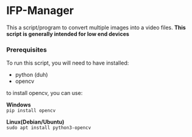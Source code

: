 # IFP-Manager
This a script/program to convert multiple images into a video files. **This script is generally intended for low end devices**

### Prerequisites
To run this script, you will need to have installed:
- python (duh)
- opencv

to install opencv, you can use:

**Windows**
<br>`pip install opencv`

**Linux(Debian/Ubuntu)**
<br>`sudo apt install python3-opencv`
